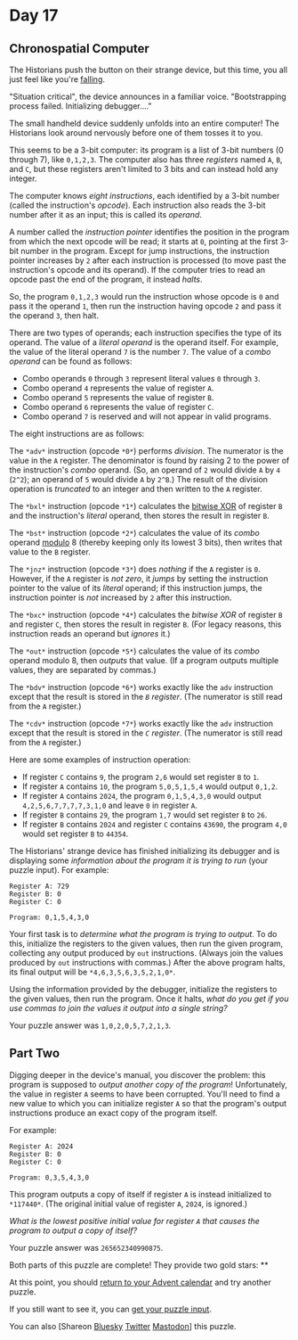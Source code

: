 # Day 17

## Chronospatial Computer

The Historians push the button on their strange device, but this time, you all
just feel like you're [falling](/2018/day/6).

"Situation critical", the device announces in a familiar voice. "Bootstrapping
process failed. Initializing debugger...."

The small handheld device suddenly unfolds into an entire computer! The
Historians look around nervously before one of them tosses it to you.

This seems to be a 3-bit computer: its program is a list of 3-bit numbers (0
through 7), like `0,1,2,3`. The computer also has three *registers* named `A`,
`B`, and `C`, but these registers aren't limited to 3 bits and can instead hold
any integer.

The computer knows *eight instructions*, each identified by a 3-bit number
(called the instruction's *opcode*). Each instruction also reads the 3-bit
number after it as an input; this is called its *operand*.

A number called the *instruction pointer* identifies the position in the
program from which the next opcode will be read; it starts at `0`, pointing at
the first 3-bit number in the program. Except for jump instructions, the
instruction pointer increases by `2` after each instruction is processed (to
move past the instruction's opcode and its operand). If the computer tries to
read an opcode past the end of the program, it instead *halts*.

So, the program `0,1,2,3` would run the instruction whose opcode is `0` and
pass it the operand `1`, then run the instruction having opcode `2` and pass it
the operand `3`, then halt.

There are two types of operands; each instruction specifies the type of its
operand. The value of a *literal operand* is the operand itself. For example,
the value of the literal operand `7` is the number `7`. The value of a *combo
operand* can be found as follows:

* Combo operands `0` through `3` represent literal values `0` through `3`.
* Combo operand `4` represents the value of register `A`.
* Combo operand `5` represents the value of register `B`.
* Combo operand `6` represents the value of register `C`.
* Combo operand `7` is reserved and will not appear in valid programs.

The eight instructions are as follows:

The `*adv*` instruction (opcode `*0*`) performs *division*. The numerator is
the value in the `A` register. The denominator is found by raising 2 to the
power of the instruction's *combo* operand. (So, an operand of `2` would divide
`A` by `4` (`2^2`); an operand of `5` would divide `A` by `2^B`.) The result of
the division operation is *truncated* to an integer and then written to the `A`
register.

The `*bxl*` instruction (opcode `*1*`) calculates the [bitwise
XOR](https://en.wikipedia.org/wiki/Bitwise_operation#XOR) of register `B` and
the instruction's *literal* operand, then stores the result in register `B`.

The `*bst*` instruction (opcode `*2*`) calculates the value of its *combo*
operand [modulo](https://en.wikipedia.org/wiki/Modulo) 8 (thereby keeping only
its lowest 3 bits), then writes that value to the `B` register.

The `*jnz*` instruction (opcode `*3*`) does *nothing* if the `A` register is
`0`. However, if the `A` register is *not zero*, it *jumps* by setting the
instruction pointer to the value of its *literal* operand; if this instruction
jumps, the instruction pointer is *not* increased by `2` after this
instruction.

The `*bxc*` instruction (opcode `*4*`) calculates the *bitwise XOR* of register
`B` and register `C`, then stores the result in register `B`. (For legacy
reasons, this instruction reads an operand but *ignores* it.)

The `*out*` instruction (opcode `*5*`) calculates the value of its *combo*
operand modulo 8, then *outputs* that value. (If a program outputs multiple
values, they are separated by commas.)

The `*bdv*` instruction (opcode `*6*`) works exactly like the `adv` instruction
except that the result is stored in the *`B` register*. (The numerator is still
read from the `A` register.)

The `*cdv*` instruction (opcode `*7*`) works exactly like the `adv` instruction
except that the result is stored in the *`C` register*. (The numerator is still
read from the `A` register.)

Here are some examples of instruction operation:

* If register `C` contains `9`, the program `2,6` would set register `B` to
`1`.
* If register `A` contains `10`, the program `5,0,5,1,5,4` would output
`0,1,2`.
* If register `A` contains `2024`, the program `0,1,5,4,3,0` would output
`4,2,5,6,7,7,7,7,3,1,0` and leave `0` in register `A`.
* If register `B` contains `29`, the program `1,7` would set register `B` to
`26`.
* If register `B` contains `2024` and register `C` contains `43690`, the
program `4,0` would set register `B` to `44354`.

The Historians' strange device has finished initializing its debugger and is
displaying some *information about the program it is trying to run* (your
puzzle input). For example:

```text
Register A: 729
Register B: 0
Register C: 0

Program: 0,1,5,4,3,0

```

Your first task is to *determine what the program is trying to output*. To do
this, initialize the registers to the given values, then run the given program,
collecting any output produced by `out` instructions. (Always join the values
produced by `out` instructions with commas.) After the above program halts, its
final output will be `*4,6,3,5,6,3,5,2,1,0*`.

Using the information provided by the debugger, initialize the registers to the
given values, then run the program. Once it halts, *what do you get if you use
commas to join the values it output into a single string?*

Your puzzle answer was `1,0,2,0,5,7,2,1,3`.

## Part Two

Digging deeper in the device's manual, you discover the problem: this program
is supposed to *output another copy of the program*! Unfortunately, the value
in register `A` seems to have been corrupted. You'll need to find a new value
to which you can initialize register `A` so that the program's output
instructions produce an exact copy of the program itself.

For example:

```text
Register A: 2024
Register B: 0
Register C: 0

Program: 0,3,5,4,3,0

```

This program outputs a copy of itself if register `A` is instead initialized to
`*117440*`. (The original initial value of register `A`, `2024`, is ignored.)

*What is the lowest positive initial value for register `A` that causes the
program to output a copy of itself?*

Your puzzle answer was `265652340990875`.

Both parts of this puzzle are complete! They provide two gold stars: \*\*

At this point, you should [return to your Advent calendar](/2024) and try
another puzzle.

If you still want to see it, you can [get your puzzle input](17/input).

You can also [Shareon
[Bluesky](https://bsky.app/intent/compose?text=I%27ve+completed+%22Chronospatial+Computer%22+%2D+Day+17+%2D+Advent+of+Code+2024+%23AdventOfCode+https%3A%2F%2Fadventofcode%2Ecom%2F2024%2Fday%2F17)
[Twitter](https://twitter.com/intent/tweet?text=I%27ve+completed+%22Chronospatial+Computer%22+%2D+Day+17+%2D+Advent+of+Code+2024&url=https%3A%2F%2Fadventofcode%2Ecom%2F2024%2Fday%2F17&related=ericwastl&hashtags=AdventOfCode)
[Mastodon](javascript:void(0);)] this puzzle.
